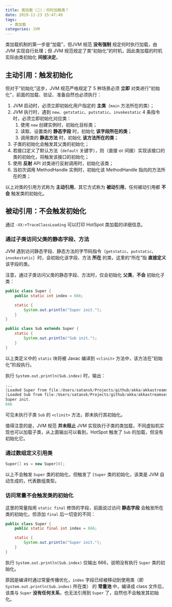 ```yaml
---
title: 类加载（二）：何时加载类？
date: 2019-11-23 15:47:49
tags:
  - 类加载
categories: JVM
---
```


类加载机制的第一步是“加载”，但JVM 规范 **没有强制** 规定何时执行加载，由 JVM 实现自行处理；但 JVM 规范规定了类“初始化”的时机，因此类加载的时机实际由类初始化 **间接决定**。

<!-- more -->

## 主动引用：触发初始化

但对于“初始化”这步，JVM 规范严格规定了 5 种场景必须 **立即** 对类进行“初始化”，前面的加载、验证、准备自然也必须执行：

1. JVM 启动时，必须立即初始化用户指定的 **主类**（`main` 方法所在的类）；
2. JVM 执行时，遇到 `new`、`getstatic`、`putstatic`、`invokestatic` 4 条指令时，必须立即初始化对应类：
   1. 使用 `new` 创建实例时，初始化目标类；
   2. 读取、设置类的 **静态字段** 时，初始化 **该字段所在的类**；
   3. 调用类的 **静态方法** 时，初始化 **该方法所在的类**；
3. 子类的初始化会触发其父类的初始化；
4. 若接口定义了默认方法（`default` 关键字），则（直接 or 间接）实现该接口的类的初始化，将触发该接口的初始化；
5. 使用 **反射** API 对类进行反射调用时，初始化该类；
6. 当初次调用 MethodHandle 实例时，初始化该 MethodHandle 指向的方法所在的类；

以上对类的引用方式称为 **主动引用**，其它方式称为 **被动引用**，任何被动引用都 **不会** 触发类的初始化。

## 被动引用：不会触发初始化

通过 `-XX:+TraceClassLoading` 可以打印 HotSpot 类加载的详细信息。

### 通过子类访问父类的静态字段、方法

JVM 遇到访问静态字段、静态方法的字节码指令（`getstatic`、`putstatic`、`invokestatic`）时，会初始化该字段、方法 **所在** 的类，这里的“所在”指 **直接定义** 该字段的类。

注意，通过子类访问父类的静态字段、方法时，仅会初始化 **父类**，**不会** 初始化子类：

```Java
public class Super {
    public static int index = 666;

    static {
        System.out.println("Super init.");
    }
}

public class Sub extends Super {
    static {
        System.out.println("Sub init.");
    }
}
```

以上类定义中的 `static` 块将被 Javac 编译到 `<clinit>` 方法中，该方法在“初始化”阶段执行。

执行 `System.out.println(Sub.index)` 时，输出：

```Java
...
[Loaded Super from file:/Users/satansk/Projects/github/akka/akkastreamsexpectNextN/target/classes/]
[Loaded Sub from file:/Users/satansk/Projects/github/akka/akkastreamsexpectNextN/target/classes/]
Super init.
666
```

可见未执行子类 `Sub` 的 `<clinit>` 方法，即未执行其初始化。

值得注意的是，JVM 规范 **并未阻止** JVM 实现执行子类的类加载，不同虚拟机实现也可以加载子类，从上面输出可以看到，HotSpot 触发了 `Sub` 的加载，但没有初始化它。

### 通过数组定义引用类

```Java
Super[] xs = new Super[0];
```

以上不会触发 `Super` 类的初始化，但触发了 `[Super` 类的初始化，该类是 JVM 自动生成的，代表数组类型。

### 访问常量不会触发类的初始化

这里的常量指用 `static final` 修饰的字段，前面说过访问 **静态字段** 会触发所在类的初始化，但添加 `final` 后一切变的不同：

```Java
public class Super {
    public static final int index = 666;

    static {
        System.out.println("Super init.");
    }
}
```

执行 `System.out.println(Sub.index)` 仅输出 666，说明没有执行 `Super` 类的初始化。

原因是编译时通过常量传播优化，`index` 字段已经被移动到使用类（即 `System.out.println(Sub.index)` 所在类） 的 **常量池** 中，编译成 class 文件后，该类与 `Super` **没有任何关系**，也无法引用到 `Super` 了，自然也不会触发其初始化。
